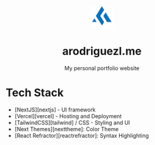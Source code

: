 <div align="center">
<a href="https://arodriguezl.me"><img src="./public/logoAle3.png" width="60px"></a>
</div>

<div align="center">
<h1>arodriguezl.me</h1>
<p>My personal portfolio website</p>
</div>

# Tech Stack

- [NextJS][nextjs] - UI framework
- [Vercel][vercel] - Hosting and Deployment
- [TailwindCSS][tailwind] / CSS - Styling and UI
- [Next Themes][nexttheme]: Color Theme
- [React Refractor][reactrefractor]: Syntax Highlighting

